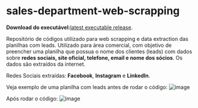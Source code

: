 # sales-department-web-scrapping

**Download do executável:**[latest executable release]([https://github.com/FelixGomes/sales_web_scrapping/releases/download/v1/sales_web_scrapping.exe]).

Repositório de códigos utilizado para web scrapping e data extraction das planilhas com leads. Utilizado para área comercial, com objetivo de preencher uma planilha que possua o nome dos clientes (leads) com dados sobre **redes sociais, site oficial, telefone, email e nome dos sócios**. Os dados são extraídos da internet.

Redes Sociais extraídas: **Facebook**, **Instagram** e **LinkedIn**. 

Veja exemplo de uma planilha com leads antes de rodar o código:
![image](https://github.com/user-attachments/assets/f47739d2-6e02-4767-a692-7fb719adc82d)

Após rodar o código:
![image](https://github.com/user-attachments/assets/fb9511b1-b1d6-4f09-aecc-fc8a4f9694be)


